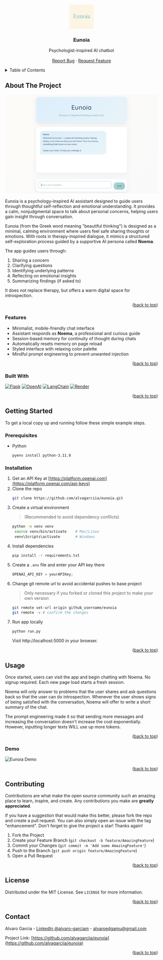 <a id="readme-top"></a>
<!--
*** ReadMe template from Othneil Drew @othneildrew on GitHub
-->
<!-- [![project_license][license-shield]][license-url]
[![LinkedIn][linkedin-shield]][linkedin-url] -->


<!-- PROJECT LOGO -->
<br />
<div align="center">
  <a href="https://github.com/alvagarciia/eunoia">
    <img src="media/logo.png" alt="Logo" width="80" height="80">
  </a>

<h3 align="center">Eunoia</h3>

  <p align="center">
    Psychologist-inspired AI chatbot
    <br />
    <br />
    <a href="https://github.com/alvagarciia/eunoia/issues/new?labels=bug&template=bug-report---.md">Report Bug</a>
    &middot;
    <a href="https://github.com/alvagarciia/eunoia/issues/new?labels=enhancement&template=feature-request---.md">Request Feature</a>
  </p>
</div>



<!-- TABLE OF CONTENTS -->
<details>
  <summary>Table of Contents</summary>
  <ol>
    <li>
      <a href="#about-the-project">About The Project</a>
      <ul>
        <li><a href="#features">Features</a></li>
        <li><a href="#built-with">Built With</a></li>
      </ul>
    </li>
    <li>
      <a href="#getting-started">Getting Started</a>
      <ul>
        <li><a href="#prerequisites">Prerequisites</a></li>
        <li><a href="#installation">Installation</a></li>
      </ul>
    </li>
    <li>
      <a href="#usage">Usage</a>
      <ul>
        <li><a href="#demo">Demo</a></li>
      </ul>
    </li>
    <li><a href="#contributing">Contributing</a></li>
    <li><a href="#license">License</a></li>
    <li><a href="#contact">Contact</a></li>
  </ol>
</details>



<!-- ABOUT THE PROJECT -->
## About The Project

![Eunoia Showcase](./media/eunoia-show.png)

Eunoia is a psychology-inspired AI assistant designed to guide users through thoughtful self-reflection and emotional understanding. It provides a calm, nonjudgmental space to talk about personal concerns, helping users gain insight through conversation.

Eunoia (from the Greek word meaning "beautiful thinking") is designed as a minimal, calming environment where users feel safe sharing thoughts or emotions. With roots in therapy-inspired dialogue, it mimics a structured self-exploration process guided by a supportive AI persona called **Noema**.

The app guides users through:

1. Sharing a concern
2. Clarifying questions
3. Identifying underlying patterns
4. Reflecting on emotional insights
5. Summarizing findings (if asked to)

It does not replace therapy, but offers a warm digital space for introspection.

<p align="right">(<a href="#readme-top">back to top</a>)</p>


### Features

- Minimalist, mobile-friendly chat interface
- Assistant responds as **Noema**, a professional and curious guide
- Session-based memory for continuity of thought during chats
- Automatically resets memory on page reload
- Styled interface with relaxing color palette
- Mindful prompt engineering to prevent unwanted injection 

<p align="right">(<a href="#readme-top">back to top</a>)</p>


### Built With

[![Flask][flask]](https://flask.palletsprojects.com/en/stable/)
[![OpenAI][openai]](https://github.com/openai)
[![LangChain][langchain]](https://github.com/langchain-ai/langchain)
[![Render][render]](https://github.com/renderinc)

<p align="right">(<a href="#readme-top">back to top</a>)</p>



<!-- GETTING STARTED -->
## Getting Started

To get a local copy up and running follow these simple example steps.

### Prerequisites

* Python
  ```sh
  pyenv install python-3.11.8
  ```

### Installation

1. Get an API Key at [https://platform.openai.com](https://platform.openai.com/api-keys)
2. Clone the repo
   ```sh
   git clone https://github.com/alvagarciia/eunoia.git
   ```
3. Create a virtual environment
   >  (Recommended to avoid dependency conflicts)
   ```sh
   python -m venv venv
    source venv/bin/activate    # Mac/Linux
    venv\Scripts\activate       # Windows
   ```
4. Install dependencies
   ```sh
   pip install -r requirements.txt
   ```
5. Create a `.env` file and enter your API key there
   ```js
   OPENAI_API_KEY = yourAPIKey;
   ```
6. Change git remote url to avoid accidental pushes to base project
   > Only necessary if you forked or cloned this project to make your own version
   ```sh
   git remote set-url origin github_username/eunoia
   git remote -v # confirm the changes
   ```
7. Run app locally
   ```sh
   python run.py
   ```
   Visit http://localhost:5000 in your browser.

<p align="right">(<a href="#readme-top">back to top</a>)</p>



<!-- USAGE EXAMPLES -->
## Usage

Once started, users can visit the app and begin chatting with Noema. No signup required. Each new page load starts a fresh session.

Noema will only answer to problems that the user shares and ask questions back so that the user can do introspection. Whenever the user shows signs of being satisfied with the conversation, Noema will offer to write a short summary of the chat.

The prompt engineering made it so that sending more messages and increasing the conversation doesn't increase the cost exponentially. However, inputting longer texts WILL use up more tokens. 

<p align="right">(<a href="#readme-top">back to top</a>)</p>


### Demo

![Eunoia Demo](./media/eunoia-demo.gif)

<p align="right">(<a href="#readme-top">back to top</a>)</p>



<!-- CONTRIBUTING -->
## Contributing

Contributions are what make the open source community such an amazing place to learn, inspire, and create. Any contributions you make are **greatly appreciated**.

If you have a suggestion that would make this better, please fork the repo and create a pull request. You can also simply open an issue with the tag "enhancement".
Don't forget to give the project a star! Thanks again!

1. Fork the Project
2. Create your Feature Branch (`git checkout -b feature/AmazingFeature`)
3. Commit your Changes (`git commit -m 'Add some AmazingFeature'`)
4. Push to the Branch (`git push origin feature/AmazingFeature`)
5. Open a Pull Request

<p align="right">(<a href="#readme-top">back to top</a>)</p>



<!-- LICENSE -->
## License

Distributed under the MIT License. See `LICENSE` for more information.

<p align="right">(<a href="#readme-top">back to top</a>)</p>



<!-- CONTACT -->
## Contact

Alvaro Garcia - [LinkedIn @alvaro-garciam](https://www.linkedin.com/in/alvaro-garciam) - alvaroedgamu@gmail.com

Project Link: [https://github.com/alvagarciia/eunoia](https://github.com/alvagarciia/eunoia)

<p align="right">(<a href="#readme-top">back to top</a>)</p>



<!-- MARKDOWN LINKS & IMAGES -->
<!-- https://www.markdownguide.org/basic-syntax/#reference-style-links -->
[license-shield]: https://img.shields.io/github/license/alvagarciia/eunoia.svg?style=for-the-badge
[license-url]: https://github.com/alvagarciia/eunoia/blob/main/LICENSE
[linkedin-shield]: https://img.shields.io/badge/-LinkedIn-black.svg?style=for-the-badge&logo=linkedin&colorB=555
[linkedin-url]: https://linkedin.com/in/alvaro-garciam


[flask]: https://img.shields.io/badge/Flask-6BB5D7?style=for-the-badge&logo=flask&logoColor=white
[openai]: https://img.shields.io/badge/OpenAI-0f9e7b?style=for-the-badge&logo=openai&logoColor=white
[langchain]: https://img.shields.io/badge/LangChain-1C3C3C?style=for-the-badge&logo=langchain&logoColor=white
[render]: https://img.shields.io/badge/Render-8A05FF?style=for-the-badge&logo=render&logoColor=white